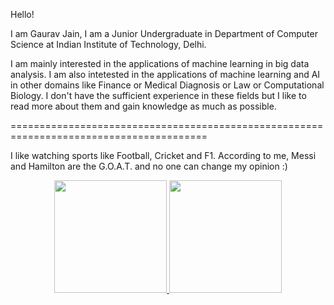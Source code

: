 Hello!

I am Gaurav Jain, I am a Junior Undergraduate in Department of Computer Science at Indian Institute of Technology, Delhi. 

I am mainly interested in the applications of machine learning in big data analysis. I am also intetested in the applications of machine learning and AI in other domains like Finance or Medical Diagnosis or Law or Computational Biology. 
I don't have the sufficient experience in these fields but I like to read more about them and gain knowledge as much as possible.

========================================================================================

I like watching sports like Football, Cricket and F1. According to me, Messi and Hamilton are the G.O.A.T. and no one can change my opinion :)


<p align="center">
  <a href="https://github.com/GauravJain28">
    <img height="180em" src="https://github-readme-stats.vercel.app/api?username=Gaurav-Jain&count_private=true&show_icons=true&theme=algolia&&include_all_commits=true"/>
    <img height="180em" src="https://github-readme-stats-eight-theta.vercel.app/api/top-langs/?username=GauravJain28&count_private=true&hide=html,css,Makefile&layout=compact&langs_count=10&theme=algolia"/>
  </a>
</p>
